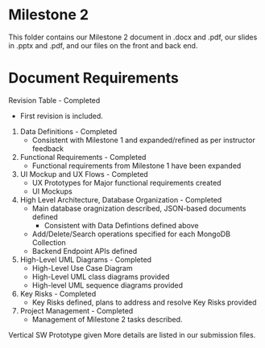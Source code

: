 # Milestone 2

This folder contains our Milestone 2 document in .docx and .pdf, our slides in .pptx and .pdf, and our files on the front and back end.

# Document Requirements

Revision Table - Completed
  - First revision is included.
1. Data Definitions - Completed
   - Consistent with Milestone 1 and expanded/refined as per instructor feedback
2. Functional Requirements - Completed
   - Functional requirements from Milestone 1 have been expanded
3. UI Mockup and UX Flows - Completed
   - UX Prototypes for Major functional requirements created
   - UI Mockups
4. High Level Architecture, Database Organization - Completed
   - Main database oragnization described, JSON-based documents defined
     - Consistent with Data Defintions defined above
   - Add/Delete/Search operations specified for each MongoDB Collection
   - Backend Endpoint APIs defined
5. High-Level UML Diagrams - Completed
   - High-Level Use Case Diagram
   - High-Level UML class diagrams provided
   - High-level UML sequence diagrams provided
6. Key Risks - Completed
   - Key Risks defined, plans to address and resolve Key Risks provided
7. Project Management - Completed
   - Management of Milestone 2 tasks described.

Vertical SW Prototype given
More details are listed in our submission files.
